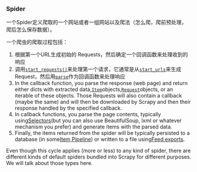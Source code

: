 ### Spider

一个Spider定义爬取的一个网站或者一组网站以及爬法（怎么爬，爬前预处理，爬后怎么保存数据）。

一个爬虫的爬取过程包括：

1. 根据第一个URL生成初始的 Requests，然后确定一个回调函数来处理收到的响应
2. 调用[`start_requests()`](https://doc.scrapy.org/en/latest/topics/spiders.html#scrapy.spiders.Spider.start_requests)来处理第一个请求，它通常是从[`start_urls`](https://doc.scrapy.org/en/latest/topics/spiders.html#scrapy.spiders.Spider.start_urls)来生成Request，然后用[`parse`](https://doc.scrapy.org/en/latest/topics/spiders.html#scrapy.spiders.Spider.parse)作为回调函数来处理响应
3. In the callback function, you parse the response \(web page\) and return either dicts with extracted data,[`Item`](https://doc.scrapy.org/en/latest/topics/items.html#scrapy.item.Item)objects,[`Request`](https://doc.scrapy.org/en/latest/topics/request-response.html#scrapy.http.Request)objects, or an iterable of these objects. Those Requests will also contain a callback \(maybe the same\) and will then be downloaded by Scrapy and then their response handled by the specified callback.
4. In callback functions, you parse the page contents, typically using[Selectors](https://doc.scrapy.org/en/latest/topics/selectors.html#topics-selectors)\(but you can also use BeautifulSoup, lxml or whatever mechanism you prefer\) and generate items with the parsed data.
5. Finally, the items returned from the spider will be typically persisted to a database \(in some[Item Pipeline](https://doc.scrapy.org/en/latest/topics/item-pipeline.html#topics-item-pipeline)\) or written to a file using[Feed exports](https://doc.scrapy.org/en/latest/topics/feed-exports.html#topics-feed-exports).

Even though this cycle applies \(more or less\) to any kind of spider, there are different kinds of default spiders bundled into Scrapy for different purposes. We will talk about those types here.

